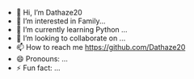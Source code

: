 - 👋 Hi, I’m Dathaze20
- 👀 I’m interested in Family...
- 🌱 I’m currently learning Python ...
- 💞️ I’m looking to collaborate on ...
- 📫 How to reach me https://github.com/Dathaze20
- 😄 Pronouns: ...
- ⚡ Fun fact: ...

<!---
Dathaze20/Dathaze20 is a ✨ special ✨ repository because its `README.md` (this file) appears on your GitHub profile.
You can click the Preview link to take a look at your changes.
--->
